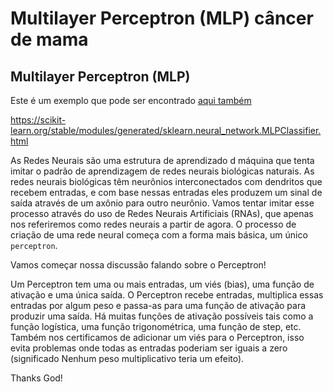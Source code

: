 # Multilayer Perceptron (MLP) câncer de mama

## Multilayer Perceptron (MLP)

Este é um exemplo que pode ser encontrado [aqui também](https://www.youtube.com/watch?v=YH0HuJd-nj8)


https://scikit-learn.org/stable/modules/generated/sklearn.neural_network.MLPClassifier.html


As Redes Neurais são uma estrutura de aprendizado d máquina que tenta imitar o padrão de aprendizagem de redes neurais biológicas naturais. As redes neurais biológicas têm neurônios interconectados com dendritos que recebem entradas, e com base nessas entradas eles produzem um sinal de saída através de um axônio para outro neurônio. Vamos tentar imitar esse processo através do uso de Redes Neurais Artificiais (RNAs), que apenas nos referiremos como redes neurais a partir de agora. O processo de criação de uma rede neural começa com a forma mais básica, um único ``perceptron``.   


Vamos começar nossa discussão falando sobre o Perceptron! 

Um Perceptron tem uma ou mais entradas, um viés (bias), uma função de ativação e uma única saída. O Perceptron recebe entradas, multiplica essas entradas por algum peso e passa-as para uma função de ativação para produzir uma saída. Há muitas funções de ativação possíveis tais como a função logística, uma função trigonométrica, uma função de step, etc. Também nos certificamos de adicionar um viés para o Perceptron, isso evita problemas onde todas as entradas poderiam ser iguais a zero (significado Nenhum peso multiplicativo teria um efeito).

Thanks God!
